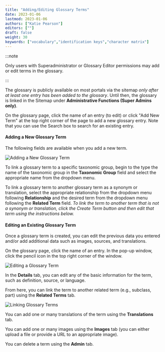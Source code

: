 ```yaml
---
title: "Adding/Editing Glossary Terms"
date: 2023-01-06
lastmod: 2023-01-06
authors: ["Katie Pearson"]
editors: [""]
draft: false
weight: 30
keywords: ["vocabulary","identification keys","character matrix"]
---
```


:::note

Only users with Superadministrator or Glossary Editor permissions may add or edit terms in the glossary.

:::

The glossary is publicly available on most portals via the sitemap *only after at least one entry has been added to the glossary*. Until then, the glossary is linked in the Sitemap under **Administrative Functions (Super Admins only)**.

On the glossary page, click the name of an entry (to edit) or click "Add New Term" at the top right corner of the page to add a new glossary entry. Note that you can use the Search box to search for an existing entry.

#### Adding a New Glossary Term

The following fields are available when you add a new term.

![Adding a New Glossary Term](/img/addglossaryterm.PNG)

To link a glossary term to a specific taxonomic group, begin to the type the name of the taxonomic group in the **Taxonomic Group** field and select the appropriate name from the dropdown menu.

To link a glossary term to another glossary term as a synonym or translation, select the appropriate relationship from the dropdown menu following **Relationship** and the desired term from the dropdown menu following the **Related Term** field. *To link the term to another  term that is not a synonym or translation, click the Create Term button and then edit that term using the instructions below.*

#### Editing an Existing Glossary Term

Once a glossary term is created, you can edit the previous data you entered and/or add additional data such as images, sources, and translations.

On the glossary page, click the name of an entry. In the pop-up window, click the pencil icon in the top right corner of the window.

![Editing a Glossary Term](/img/editglossaryterm.PNG)

In the **Details** tab, you can edit any of the basic information for the term, such as definition, source, or language.

From here, you can link the term to another related term (e.g., subclass, part) using the **Related Terms** tab.

![Linking Glossary Terms](/img/glossaryrelatedterm.PNG)

You can add one or many translations of the term using the **Translations** tab.

You can add one or many images using the **Images** tab (you can either upload a file or provide a URL to an appropriate image).

You can delete a term using the **Admin** tab.